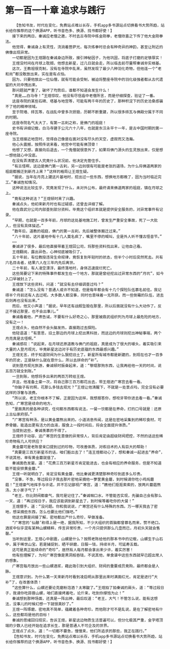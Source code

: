 # 第一百一十章 追求与践行
        【告知书友，时代在变化，免费站点难以长存，手机app多书源站点切换看书大势所趋，站长给你推荐的这个换源APP，听书音色多、换源、找书都好使！】
       接下来的两日，秦诚应老僧之邀，不时去古寺院中练金刚拳，老僧欣喜之下传了他大金刚拳法。
       他觉得，秦诚身上有灵性，流淌着菩萨光，每次练拳时总会有种奇异的神韵，甚至让附近的佛像出现异常。
       一切都是因为王煊跟在秦诚身边所致，接引神秘因子，为他巩固，将底子打磨的足够厚实！
       王煊没时间在月球上耽搁，他想去新星，过几日就会走，所以临去前尽量帮秦诚夯实根基。
       这次，王教祖很克制，没有在寺院中乱来，虽然发现了最少八种羽化奇物，但他连一个“老和尚”都没敢放出来，实在是有点怕。
       因为，只要他放出一位仙僧，就有可能会受制，被迫将整座寺院中的羽化级强者都从古代遗留的大坑中拽出来。
       那问题就严重了，破坏了均势后，谁都不知道会发生什么！
       “真是……白马寺！”王煊惊叹，他没有尽信庙中老僧所言，而是仔细探查，验证了一番。
       这座寺院的某些石碑、塔基与地宫等，可能有两千年的历史了，那种积淀下的历史沧桑感骗不了他的精神领域。
       至于院墙、砖瓦等，在战乱中曾多次损毁，历朝不断重建，所以很多砖瓦与佛殿分属于不同的时期。
       这座寺院名气太大了，有第一古刹之称，是佛门的祖庭！
       史书有详细记载，白马寺建于公元六十八年，也就是东汉永平十一年，是古中国时期的第一座寺院。
       当王煊接近地宫时，觉得自己像是在面对没有尽头的天空，虚寂而又浩瀚。
       他心头震撼，按照传说来看，地宫中可能有佛顶骨！
       他想了又想，直接向后退去，一个鬼僧就很意外了，如果将佛门源头的生灵放出来，仅是想一想他就心中没底。
       在没有弄清楚古人究竟什么状况前，他决定先管住手。
       “有古怪啊，这边是佛门第一古刹，另一边则很有可能是老张的道场，为什么将佛道两家的祖庭都搬迁到新月上来？”这样的格局让王煊生疑。
       “据说，当年在月亮上建这片基地时，挖出过一些东西，想换地方都晚了，因为当时临近完工。”秦诚告知情况。
       这种说法比较玄乎，究竟发现了什么，未对外公布，最终请来佛道两家的祖庭，镇在月球之上。
       “竟有这种说法？”王煊顿时来了兴趣。
       秦诚点头，他初来新月时也有过疑惑，还曾去详细了解。
       他在鼎武分公司内部查到部分资料，毕竟这个组织本就是提供安全服务的，对异常事件有记录。
       “早期，也就是一百多年前，月球的这处基地施工时，曾发生严重安全事故，死了一大批人，但没有具体描述。”
       “数年后，道教的祖庭，佛门的第一古刹，先后被整体搬迁过来。”
       “八十年前，这片基地中有十几人莫名疯了，嘴里不停的喊叫，全是外人听不懂古怪音节。”
       ……
       秦诚讲了很多，最后他直接带着王煊回公司，将那些资料找出来，让他自己看。
       王煊翻阅，露出异色，心神彻底被吸引了。
       五十年前，有位教授违背生命规律，竟恢复到年轻时的状态，但半个小时后突然死去。共有六名目击者，结果六人在三年内先后离世。
       二十年前，有人凌空漂浮，最终落地时，身体迅速腐烂死亡。
       这些简要记下来的特殊事件都发生在一个地方，那就是曾经挖出过异常东西的“月坑”，如今入口早被封上了。
       王煊放下这些资料，问道：“就没有去仔细调查过吗？”
       秦诚道：“怎么没有？普通人或许不知道，但是每年都会有十几个探险队伍慕名前往。我记得半个月前还有人去过呢。大多数人都没事，同时也意味着一无所获。而一些倒霉的队伍，进去后则再也没有出来。”
       而后，他又小声道：“据说，早年还有战舰坠毁在那里，所以后面就没有什么大动作了。反正不接近那里，也不会出事儿。”
       秦诚看着他，严肃告诫，不要有什么好奇之心，那里被鼎武组织列为月球上最危险的地方，没有之一！
       王煊点头，他自然不会头脑发热，直接跑过去探险。
       他轻语道：“有意思，旧土那边的月球上挖出黑科技，而这边的月球则挖出神秘事端，两个月亮真是古怪啊。”
       秦诚感叹：“说起来，在月球还原道教与佛门的祖庭，真是成为了很大的噱头，着实吸引来大量的人登月观光，毕竟新星这边对于有历史底蕴的东西最感兴趣。”
       王煊无言，终于知道财阀为什么狠挖旧土了。新星所有城市都是新建的，到现在也才一百多年的历史，正是缺什么就在意什么，所以去拼命的“补”。
       说到登月观光旅游，秦诚顿时振奋起来，道：“黎琨那狗东西，让我再给他一天的时间，说五百万就全到账。”
       一旦到账，他想将多出来的两百万转给王煊。
       并且，他准备土豪一次，将自己那三百万都花出去，带王煊进广寒宫去看一看。
       “你脑子有坑啊，花那么多钱去观光？”王煊让他清醒下，不就是一处景点吗，完全没有必要这样的浮奢与浪费。
       “所以说，老王你根本不了解，正是因为这样，我想报答你，想咬牙带你进去看一看。”秦诚告知，广寒宫是续命的地方。
       “里面真的是各种讲究，任何都东西都有说法，一餐一饮都是在养命，打的口号就是：还原上古仙家府邸。”
       “广寒宫有种汤，是以黄金蘑熬出来的。小道消息传闻，这是在密地采集到的稀珍食材，可养骨髓，能造出更有活力的血液，服食上一段时间后，将会全面提升体质。”
       当提到这些，秦诚羡慕的不得了。
       王煊终于动容，这广寒宫的生意做的异常惊人，背后肯定由超级财阀把控，不然的话这些稀珍奇物有几人可供应？
       黄金蘑可是老陈曾亲口提到过的珍物，可改善体质，对练旧术的人有巨大的帮助！
       “真要是三百万新星币的话，咱们豁出去了！”连王煊都动心了，想和秦诚一起进去“养命”，不说其他，单有黄金蘑就值了。
       秦诚面色发窘，道：“花费三百万新星币肯定能进去，也会有相应的养命服务，但是不知道能不能安排黄金蘑。”
       王煊一听就明白了，肯定没有黄金蘑，他比秦诚更清楚那种奇珍到底多么珍贵。
       “没事，不急，等过段日子我去那片密地采摘他一箩筐黄金蘑，到时候请你吃小鸡炖蘑菇！”王煊豪气地挥手与许诺，并不忘记鄙视广寒宫，道：“瞧他们抠抠索索的，放两片蘑菇熬汤，太小家子气了！”
       “老王，你比财阀都豪气，我可是记住了。”秦诚咽口水，不管能否实现，先骗自己会有那么一天，道：“再过段日子，我应该能调到新星去了，到时候等着吃你的大餐！”
       王煊摆手，道：“没问题。你和我说说，广寒宫还有什么特殊的东西。万一哪天我去了密地，想采摘些东西，怎么也要比他们强吧。”
       他这也算是间接了解，密地都出产什么奇珍，早做准备。
       “广寒宫的‘仙酿’称得上是一绝，据我所知，不少大组织的首脑都曾慕名而来，赞不绝口。酒浆中似乎混有某种山螺精粹，传言异常珍贵，一个月只提供那么几壶而已，月初头天就会售罄。”
       当听到这里，王煊心中剧震，山螺是什么？按照老陈给他的那本书中的记载，山螺生于山石中，属于稀世山宝。若是捕捉到，晒干研磨，日服一钱，持续半月，可延寿五载。
       这可是真正能续命的“奇珍”，居然有人每月都会拿出来少许，着实厉害！
       他有些理解了，为何广寒宫像是黑洞般吞钱，不说其他，单食谱中这些东西就早已超出常人的想象。
       广寒宫每月放出一些山螺酒浆，藉此吸引到大组织、财阀的重要成员竟购，最终都会是人脉。
       王煊意识到，为什么第一天来新月时看到凌启明从那里出来时满面红光，肯定是进行“大补”了，在改善体质！
       “这些算什么，山螺还要论克磨粉泡酒？太寒酸了。”王煊拍了拍秦诚的肩头，道：“等过段日子，我请你吃蒜蓉山螺，咱们直接烤着吃，论斤来，吃到你撑饱为止！”
       秦诚想到那种场面，还真是一阵出神，最后叹道：“老王，大气！不管怎么说，能有这想法，没事儿的时候幻想一下就很美妙了。”
       王煊一阵琢磨，密地真不简单，蕴藏着各种奇珍。而他刚才可不是乱说，是在了解密地有什么，这些都将是他的目标！
       秦诚的思绪回归现实，告诉王煊，新星这边物质生活普遍可以，但分化极其严重，金字塔顶端的少数人已经开始在追求长生，那是普通人不可企及的世界。
       王煊点了点头，道：“一切都不要急，慢慢来，他们所追求的那些，我正在践行。”
       【告知书友，时代在变化，免费站点难以长存，手机app多书源站点切换看书大势所趋，站长给你推荐的这个换源APP，听书音色多、换源、找书都好使！】